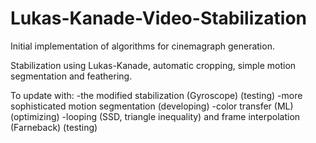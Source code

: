 # Lukas-Kanade-Video-Stabilization

Initial implementation of algorithms for cinemagraph generation.

Stabilization using Lukas-Kanade, automatic cropping, simple motion segmentation and feathering.

To update with: 
-the modified stabilization (Gyroscope) (testing)
-more sophisticated motion segmentation (developing)
-color transfer (ML) (optimizing)
-looping (SSD, triangle inequality) and frame interpolation (Farneback) (testing)
